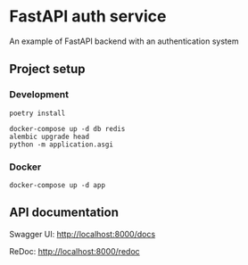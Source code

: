 # FastAPI auth service

An example of FastAPI backend with an authentication system

## Project setup

### Development

```shell script
poetry install

docker-compose up -d db redis
alembic upgrade head
python -m application.asgi
```

### Docker

```shell script
docker-compose up -d app
```

## API documentation

Swagger UI: [http://localhost:8000/docs](http://localhost:8000/docs)

ReDoc: [http://localhost:8000/redoc](http://localhost:8000/redoc)
